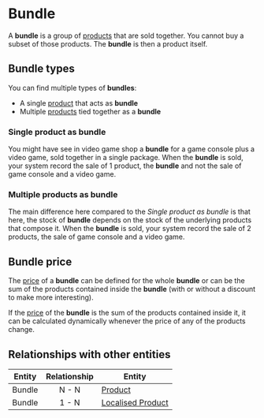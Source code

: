 # Bundle

A **bundle** is a group of [products] that are sold together. You cannot buy a subset of those products.
The **bundle** is then a product itself.

## Bundle types

You can find multiple types of **bundles**:

* A single [product] that acts as **bundle**
* Multiple [products] tied together as a **bundle**

### Single product as bundle

You might have see in video game shop a **bundle** for a game console plus a video game, sold together in a single package. When the **bundle** is sold, your system record the sale of 1 product, the **bundle** and not the sale of game console and a video game.

### Multiple products as bundle

The main difference here compared to the _Single product as bundle_ is that here, the stock of **bundle** depends on the stock of the underlying products that compose it. When the **bundle** is sold, your system record the sale of 2 products, the sale of game console and a video game.

## Bundle price

The [price] of a **bundle** can be defined for the whole **bundle** or can be the sum of the products contained inside the **bundle** (with or without a discount to make more interesting).

If the [price] of the **bundle** is the sum of the products contained inside it, it can be calculated dynamically whenever the price of any of the products change.


## Relationships with other entities

| Entity | Relationship | Entity |
| --- |:--------:| --- |
| Bundle | N - N | [Product] |
| Bundle | 1 - N | [Localised Product] |


[Localised Product]: ../localised-product.md
[price]: ../price-management/price.md
[product]: ../product-information-management/product.md
[products]: ../product-information-management/product.md
[Product]: ../product-information-management/product.md
